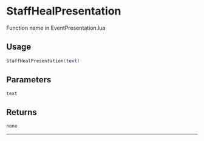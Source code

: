 # StaffHealPresentation
Function name in EventPresentation.lua
## Usage
```lua
StaffHealPresentation(text)
```
## Parameters
`text`
## Returns
`none`

---